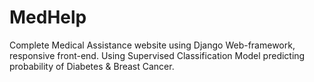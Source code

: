 # MedHelp
Complete Medical Assistance website using Django Web-framework, responsive front-end. Using Supervised Classification Model  predicting probability of Diabetes &amp; Breast Cancer.
